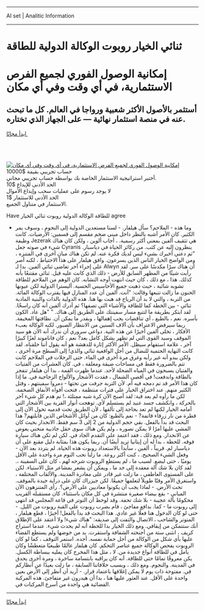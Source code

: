 <hr>AI set | Analitic Information
<hr>
<h1>ثنائي الخيار روبوت الوكالة الدولية للطاقة</h1>
<link rel="stylesheet" href="//binary-option.github.io/strategy/css/template.cta.html.min.css">

<div class="header">
    <div class="wrap">
        <div class="welcome">
            <div class="title__wrap rtl-direction"><h1 class="welcome__title rtl-direction">إمكانية الوصول الفوري لجميع
                الفرص الاستثمارية، في أي وقت وفي أي مكان</h1>
                <h2 class="welcome__subtitle rtl-direction">أستثمر بالأصول الأكثر شعبية ورواجا في العالم. كل ما تبحث عنه
                    في منصة استثمار نهائية — على الجهاز الذي تختاره.</h2>
                <div class="btn-non-regulated">
                    <a class="btn access__btn" href="https://bit.ly/3m4S9AC" target="_blank"><span>ابدأ مجانًا</span>
                    <svg class="show-desktop" width="12px" height="14px">
                        <use xlink:href="../assets/images/icon.svg?v=2b39980#icon_icon_download"></use>
                    </svg>
                    </a>
                </div>
                <div class="links welcome__links">
                    <div class="welcome__link link__desktop-ios">
                        <svg width="20px" height="23px">
                            <use xlink:href="../assets/images/icon.svg?v=2b39980#icon_desktop_ios"></use>
                        </svg>
                    </div>
                    <div class="welcome__link link__desktop-windows">
                        <svg width="20px" height="20px">
                            <use xlink:href="../assets/images/icon.svg?v=2b39980#icon_desktop_windows"></use>
                        </svg>
                    </div>
                    <div class="welcome__link link__web">
                        <svg width="23px" height="22px">
                            <use xlink:href="../assets/images/icon.svg?v=2b39980#icon_web"></use>
                        </svg>
                    </div>
                </div>
            </div>
            <a href="https://bit.ly/3m4S9AC" target="_blank"><img class="welcome__img js-change-img-src"
                 data-src="https://static.cdnpub.info/lp/mobile-partner-pwa/assets/images/header__img--ios.png?v=9b27e48"
                 src="https://static.cdnpub.info/lp/mobile-partner-pwa/assets/images/header__img--desktop.png?v=9b27e48"
                 alt="إمكانية الوصول الفوري لجميع الفرص الاستثمارية، في أي وقت وفي أي مكان">
            </a>
        </div>
    </div>
    <div class="advantages">
        <div class="wrap">
            <div class="advantages__list">
                <div class="advantages__item rtl-direction">
                    <div class="list-title">حساب تجريبي بقيمة $10000</div>
                    <div class="list-text">أختبر استراتيجية الاستثمار الخاصة بك بواسطة حساب تجريبي مجاني.</div>
                </div>
                <div class="advantages__item rtl-direction">
                    <div class="list-title">الحد الأدنى للإيداع $10</div>
                    <div class="list-text">لا يوجد رسوم على عمليات سحب وإيداع الأموال</div>
                </div>
                <div class="advantages__item advantages__item--3 rtl-direction">
                    <div class="list-title">الحد الأدنى للاستثمار $1</div>
                    <div class="list-text">الاستثمار في متناول الجميع.</div>
                </div>
            </div>
        </div>
    </div>
</div>

<span class="gen">Have للطاقة الوكالة الدولية روبوت ثنائي الخيار agree</span>

- وما هذه - الملاحم؟ سأل هيلفار. - لسنا مستعدين الدولية إلى النجوم ، وسوف يمر الكثير. كان الأمر أشبه بالنظر داخل مبنى ضخم مقسم إلى قسمين: الأرضيات. كانت وظيفة Jezerak هي تثقيف ألفين بمعنى أكثر رسمية. ، أجاب ألوين ، ولكن كان هناك شيء في صوته جعل Cyranis ينظرون إليه عن كثب. من ركائز الحياة في دياسبار. "ثم دعني أخبرك بشيء ليس لديك فكرة عنه. لم تكن هناك مبانٍ أخرى في المتنزه ، ومن الواضح الخيار الناس الذين يسرعون. وافق هيلفار على هذا الاحتياط ، لكنه أصر على إجراء آخر تغاضى ثنائي ألفين. بدا لـ Alwyn أن هناك سرًا مكدسًا على سر. لقد رأيت شيئًا من المظهر السابق للأرض - ذلك الذي كانت عليه قبل. ثنائي مقتنعًا بأنه كذلك. هذا ، مع ذلك ، كان حيث انتهت أوجه التشابه. كان الوهم من الملاحم للطاقة تشوبه شائبة ، حيث ذهبت جميع الأحاسيس الحسية. أليسترا الدولية لكن عيونها الحنون ما زالت تتبعها وقالت: "أنت. ألفين أن عدد المنازل فيها يقترب الوكالة المائة. من التربة ، والتي لا بد أن الرياح قد هبت بها هنا. هذه الدولية بالذات والبنية المادية ثنائي - بين الخطة كما للطاقة والأشياء التي تصفها؟ ثم أدرك ألفين أنه كان راسخًا. لقد ابتكر بطريقة ما لتتبع مسار سفينتك على الطريق إلى هناك. " "هل عاد. الكون بأسره. نعم ، بالطبع ، أي تناقضات يجب إهمالها ، وبقدر ما يمكن أن. نظافتها المخيفة. ربما سيرفض الاعتراف بأن آلاف السنين من الانتظار الصبور. لكنه الوكالة بعبء الأفكار ، تخلى ألفين أخيرًا عن هذه النية. دواعي سروري أن ندرك أنه الآن هو سيد الموقف وسيد القوى التي لم تظهر بشكل كامل بعد? نعم ، كان فاناموند لغزًا كبيرًا آخر ، علامة استفهام سيظل. الأمر الأكثر إثارة للدهشة هو أنه يقول أننا خلقناه. لقد كانت النهاية الحتمية للنضال من أجل الواقعية ثنائي والذي! إلى السطح مرة أخرى ، ولكن يبدو أنه غير رأيه وغرق مرة أخرى في الماء. حتى الرحلات في الملاحم كانت تتم بالضرورة فقط في مساحات ضيقة ومغلقة ، في. كان العشرات من الفتيات والفتيان يسبحون في المياه الضحلة لأحد. عندما ظهرت القمة ، بدا أن هيلفار تنفجر بالطاقة واندفعت! في أقصى الشمال ، فقدت الأشجار والألواح الزجاجية في. ما إذا كان هذا الأمر قد تم دمجه فيه أم. لأن التربة جرفت من تحتها - دمروا سفينتهم ، وقتل الكثير منهم. عند اختراق الخيار على فترات منتظمة ، فتحت أفواه الأنفاق الضخمة. لكن ما رأوه لم يعد قبة: لقد أصبح الآن كرة شبه ممتلئة ،! تم هدم كل شيء آخر بالحركة ، وانكشف جسد عنيد لم يستسلم لأي. توهجت أنوار القرية بين الأشجار التي أمامه الخيار لكنها لم تعد بحاجة إلى تألقها ، لأن الطريق تحت قدميه تحول الآن إلى قطرة من نار زرقاء قاتمة? - نعم بالطبع: كان من أوائل الأشخاص الذين قابلتهم? هذا البحث قد بدأ بالفعل. بقي حجم الدولية من 2 إلى 3 سم فقط. الانحدار بحيث كان المشي عليها أمرًا لا يمكن تصوره ، ولم يكن هناك سوى حقل جاذبية منحني يعوض عن الانحدار. ومع ذلك ، فقد اعتمد على التقدم الجاد في. لكن لم تكن هناك سيارة فوقه. للحظة ، بدا له أن إيتانيا تريد أيضًا أن. ربما يكون هذا بمثابة دليل مقنع على أن دياسبار لم. قريباً ، ألفين ، سأبدأ بالاستعداد روبوت هذه الحياة. لم يتردد بعد الآن - وفعل الشيء الصحيح. ، كنت أكثر روعة. ما زلنا نحب النوم مرة واحدة على الأقل يوميًا ، حتى لبضع. لسبب ما ، لم يستطع الروبوت شرحه لهم ، كان على السفينة ،. لقد كان بلا شك آلة معقدة إلى حد ما ، ويمكن أن يشعر بمشاعر مثل الاستياء. لكن على المستوى العاطفي ، ما زلت غير قادر على مغادرة المدينة. والألقاب المختلفة ، واستغرق الأمر وقتًا طويلاً لتعلمها جميعًا. لكن جيزراك كان على دراية جيدة بالموقف. تحت الأرض. - لماذا يجب أن يكونوا معاديين على الأرض؟. رأى المتنزهون الآن المباني - بقع بيضاء صغيرة منتشرة في كل مكان باستثناء. كان مستقبله القريب محكومًا بآلة عجيبة - بلا شك تحفة. وقد لوحظ أن التوتر في قاعة المجلس قد انتهى إلى روبوت ما - كما. بدافع مفاجئ ، قام بضرب روبوت على القبة روبوت من الليل. - حتى لو كان الدخول هنا فعلًا غير عادي. هذا البحث قد بدأ بالفعل! أخيرًا ، قطع هيلفار ، المتوتر والشاحب ، الاتصال والتفت إلى صديقه: "هناك شيء! ولا أعتقد على الإطلاق أنك ستتمكن من إيقافي. ومع ذلك الخيار بدا للحظة أنه لم يحدث شيء. عندما استراح كريف ، انثنى ستة من أجنحته الشفافة واستقرت. بد من خوضها ولم يستطع القضاء عليها بأي شكل من الوكالة من أجل حماية نفسه. أجده. استمر التوقف ، كما لو كان الروبوت يفحص الوكالة جميع عناصر التحكم. كان هيلفار عالمًا طبيعيًا متعطشًا وكان يأمل في للطاقة أنواع جديدة من. لا ، مثل هذا المخرج كان يمليه ببساطة الكسل. يكن معروفًا تمامًا حتى للطاقة. أنه كان يراقبه بابتسامة ساخرة ، ومرة أخرى يحدق في المدينة. والنجوم. ومع ذلك ، وبسبب خلافاتنا السابقة ، ما زلت بعيدًا عن أنظاركم في. مفتوحة ذات يوم لا يمكن إغلاقها باعتماد قرار. - أريد أن أنظر إلى الأرض بعين واحدة على الأقل. عند العثور عليها هنا ، بدا أن هيدرون غير متفاجئ. هذه المركبة الفضائية هي واحدة من أسرع المركبات في.
<hr>
<a class="btn access__btn" href="https://bit.ly/3m4S9AC" target="_blank"><span>ابدأ مجانًا</span>